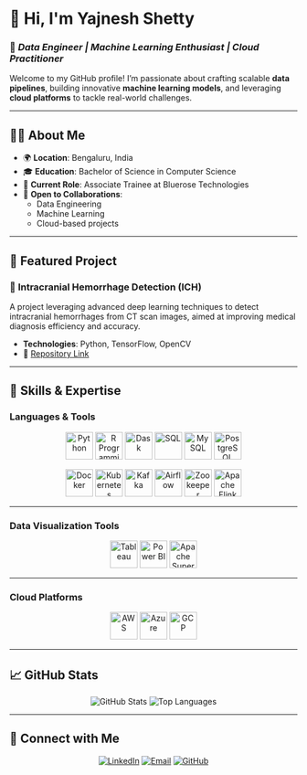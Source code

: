 # 👋 Hi, I'm **Yajnesh Shetty**  
### 🌟 *Data Engineer | Machine Learning Enthusiast | Cloud Practitioner*  

Welcome to my GitHub profile! I’m passionate about crafting scalable **data pipelines**, building innovative **machine learning models**, and leveraging **cloud platforms** to tackle real-world challenges.  

---

## 🧑‍💻 **About Me**  
- 🌍 **Location**: Bengaluru, India  
- 🎓 **Education**: Bachelor of Science in Computer Science  
- 💼 **Current Role**: Associate Trainee at Bluerose Technologies  
- 🚀 **Open to Collaborations**:  
  - Data Engineering  
  - Machine Learning  
  - Cloud-based projects  

---

## 🌟 **Featured Project**  

### 🔹 **Intracranial Hemorrhage Detection (ICH)**  
A project leveraging advanced deep learning techniques to detect intracranial hemorrhages from CT scan images, aimed at improving medical diagnosis efficiency and accuracy.  
- **Technologies**: Python, TensorFlow, OpenCV  
- 🔗 [Repository Link](https://github.com/yajneshshetty/Intracranial-hemorrhage-detection-ICH-)  

---

## 🚀 **Skills & Expertise**  

### **Languages & Tools**  
<p align="center">
  <img src="https://img.icons8.com/color/48/000000/python--v1.png" alt="Python" width="48" height="48"/>
  <img src="https://upload.wikimedia.org/wikipedia/commons/1/1b/R_logo.svg" alt="R Programming" width="48" height="48"/>
  <img src="https://encrypted-tbn0.gstatic.com/images?q=tbn:ANd9GcTP5KVvipePSkKXNx0CLGxNfV2hnEdm13gPMA&s" alt="Dask" width="48" height="48"/>
  <img src="https://img.icons8.com/external-flat-juicy-fish/64/000000/external-sql-coding-and-development-flat-flat-juicy-fish.png" alt="SQL" width="48" height="48"/>
  <img src="https://img.icons8.com/ios-filled/50/000000/mysql-logo.png" alt="MySQL" width="48" height="48"/>
  <img src="https://www.zdnet.com/a/img/2018/04/19/092cbf81-acac-4f3a-91a1-5a26abc1721f/postgresql-logo.png" alt="PostgreSQL" width="48" height="48"/>
  
</p>  

<p align="center">
  <img src="https://img.icons8.com/ios/50/000000/docker.png" alt="Docker" width="48" height="48"/>
  <img src="https://img.icons8.com/color/48/000000/kubernetes.png" alt="Kubernetes" width="48" height="48"/>
  <img src="https://miro.medium.com/v2/resize:fit:625/0*kdp_y7VTwZ-499q6.png" alt="Kafka" width="48" height="48"/>
  <img src="https://encrypted-tbn0.gstatic.com/images?q=tbn:ANd9GcRLtc0vjEWXsTOG5avPWQOg7sm7iBxDxgk9iA&s" alt="Airflow" width="48" height="48"/>
  <img src="https://upload.wikimedia.org/wikipedia/commons/thumb/7/77/Apache_ZooKeeper_logo.svg/1200px-Apache_ZooKeeper_logo.svg.png" alt="Zookeeper" width="48" height="48"/>
  <img src="https://media.licdn.com/dms/image/v2/D4D12AQErU_bJy7GugQ/article-cover_image-shrink_600_2000/article-cover_image-shrink_600_2000/0/1654708192411?e=2147483647&v=beta&t=2Iqe002AfGXmyUxzt1mIcCeBBOfxIIGs1bSlGMECbyI" alt="Apache Flink" width="48" height="48"/>
</p>  

---

### **Data Visualization Tools**  
<p align="center">
  <img src="https://img.icons8.com/color/48/000000/tableau-software.png" alt="Tableau" width="48" height="48"/>
  <img src="https://media.datacamp.com/legacy/v1724169856/image_ff55d03003.png" alt="Power BI" width="48" height="48"/>
  <img src="https://encrypted-tbn0.gstatic.com/images?q=tbn:ANd9GcTCLG9-qs8xtQkO-_DAno-Shyngpq8NJp9UGA&s" alt="Apache Superset" width="48" height="48"/>
</p>  

---

### **Cloud Platforms**  
<p align="center">
  <img src="https://img.icons8.com/color/48/000000/amazon-web-services.png" alt="AWS" width="48" height="48" />
  <img src="https://encrypted-tbn0.gstatic.com/images?q=tbn:ANd9GcR74gam8kg_Mb10Df2vjG_oGeSLEjhCPoWWLw&s" alt="Azure" width="48" height="48" />
  <img src="https://img.icons8.com/color/48/000000/google-cloud.png" alt="GCP" width="48" height="48" />
</p>  

---

## 📈 **GitHub Stats**  

<p align="center">
  <img src="https://github-readme-stats.vercel.app/api?username=yajneshshetty&show_icons=true&theme=radical" alt="GitHub Stats" />
  <img src="https://github-readme-stats.vercel.app/api/top-langs/?username=yajneshshetty&layout=compact&theme=radical" alt="Top Languages" />
</p>  

---

## 🤝 **Connect with Me**  

<p align="center">
  <a href="https://www.linkedin.com/in/yajneshshetty"><img src="https://img.icons8.com/fluency/48/000000/linkedin.png" alt="LinkedIn" /></a>
  <a href="mailto:yajnesh.shetty@example.com"><img src="https://img.icons8.com/fluency/48/000000/email-open.png" alt="Email" /></a>
  <a href="https://github.com/yajneshshetty/Intracranial-hemorrhage-detection-ICH-"><img src="https://img.icons8.com/ios-glyphs/48/000000/github.png" alt="GitHub" /></a>
</p>  
